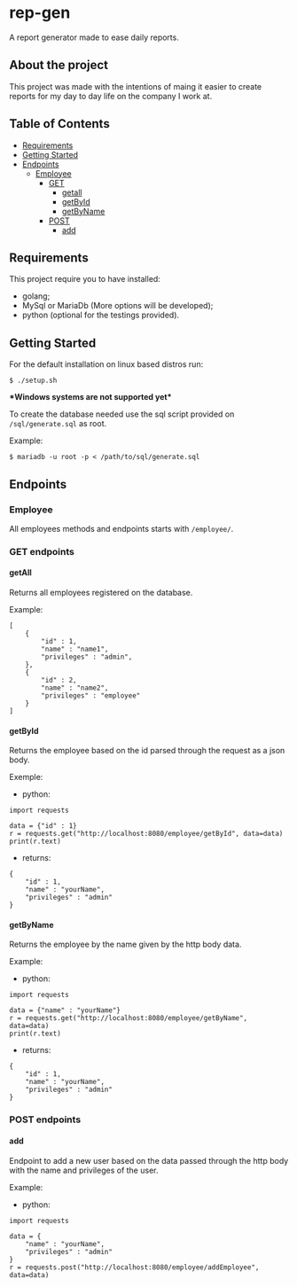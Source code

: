 
rep-gen
=======

A report generator made to ease daily reports.

## About the project

This project was made with the intentions of maing it easier to create reports for my day to day life on the company I work at.

## Table of Contents

- [Requirements](#requirements)
- [Getting Started](#getting-started)
- [Endpoints](#endpoints)
    - [Employee](#employee)
        - [GET](#get-endpoints)
            - [getall](#getall)
            - [getById](#getbyid)
            - [getByName](#getbyname)
        - [POST](#post-endpoints)
            - [add](#add)

## Requirements

This project require you to have installed:
- golang;
- MySql or MariaDb (More options will be developed);
- python (optional for the testings provided).

## Getting Started

For the default installation on linux based distros run:

```
$ ./setup.sh
```

__\*Windows systems are not supported yet\*__

To create the database needed use the sql script provided on `/sql/generate.sql` as root.

Example:  
```
$ mariadb -u root -p < /path/to/sql/generate.sql
```

## Endpoints

### Employee 

All employees methods and endpoints starts with `/employee/`.

### GET endpoints

#### getAll

Returns all employees registered on the database.

Example:

```
[
    {
        "id" : 1,
        "name" : "name1",
        "privileges" : "admin",
    },
    {
        "id" : 2,
        "name" : "name2",
        "privileges" : "employee"
    }
]
```

#### getById

Returns the employee based on the id parsed through the request as a json body.

Exemple:

- python:
```
import requests

data = {"id" : 1}
r = requests.get("http://localhost:8080/employee/getById", data=data)
print(r.text)
```

- returns:
```
{
    "id" : 1,
    "name" : "yourName",
    "privileges" : "admin"
}
```

#### getByName

Returns the employee by the name given by the http body data.

Example:

- python:

```
import requests

data = {"name" : "yourName"}
r = requests.get("http://localhost:8080/employee/getByName", data=data)
print(r.text)
```

- returns:

```
{
    "id" : 1,
    "name" : "yourName",
    "privileges" : "admin"
}
```

### POST endpoints

#### add

Endpoint to add a new user based on the data passed through the http body with the name and privileges of the user.

Example:

- python:

```
import requests

data = {
    "name" : "yourName",
    "privileges" : "admin"
}
r = requests.post("http://localhost:8080/employee/addEmployee", data=data)
```

